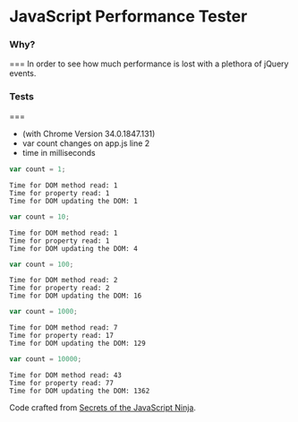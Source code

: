# JavaScript Performance Tester

### Why?
===
In order to see how much performance is lost with a plethora of jQuery events.
### Tests
===
* (with Chrome Version 34.0.1847.131)
* var count changes on app.js line 2
* time in milliseconds

```js
var count = 1;
```

```
Time for DOM method read: 1 
Time for property read: 1 
Time for DOM updating the DOM: 1  
```

```js
var count = 10;
```

```
Time for DOM method read: 1 
Time for property read: 1 
Time for DOM updating the DOM: 4 
```

```js
var count = 100;
```

```
Time for DOM method read: 2 
Time for property read: 2
Time for DOM updating the DOM: 16
```

```js
var count = 1000;
```

```
Time for DOM method read: 7 
Time for property read: 17
Time for DOM updating the DOM: 129
```

```js
var count = 10000;
```

```
Time for DOM method read: 43 
Time for property read: 77
Time for DOM updating the DOM: 1362
```

Code crafted from [Secrets of the JavaScript Ninja](http://www.amazon.com/Secrets-JavaScript-Ninja-John-Resig/dp/193398869X).
